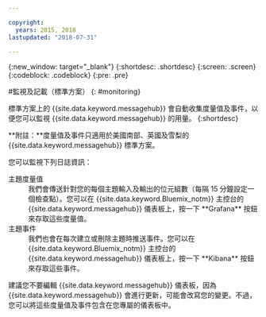 ```yaml
---

copyright:
  years: 2015, 2018
lastupdated: "2018-07-31"

---
```


{:new_window: target="_blank"}
{:shortdesc: .shortdesc}
{:screen: .screen}
{:codeblock: .codeblock}
{:pre: .pre}


#監視及記載（標準方案）
{: #monitoring}

標準方案上的 {{site.data.keyword.messagehub}} 會自動收集度量值及事件，以便您可以監視 {{site.data.keyword.messagehub}} 的用量。
{:shortdesc}

**附註：**度量值及事件只適用於美國南部、英國及雪梨的 {{site.data.keyword.messagehub}} 標準方案。 


您可以監視下列日誌資訊：

<dl>
<dt>主題度量值</dt>
<dd>我們會傳送針對您的每個主題輸入及輸出的位元組數（每隔 15 分鐘設定一個檢查點）。您可以在 {{site.data.keyword.Bluemix_notm}} 主控台的 {{site.data.keyword.messagehub}} 儀表板上，按一下
**Grafana** 按鈕來存取這些度量值。
</dd>
<dt>主題事件</dt>
<dd>我們也會在每次建立或刪除主題時推送事件。您可以在 {{site.data.keyword.Bluemix_notm}} 主控台的 {{site.data.keyword.messagehub}} 儀表板上，按一下
**Kibana** 按鈕來存取這些事件。
</dd>
</dl>


建議您不要編輯 {{site.data.keyword.messagehub}} 儀表板，因為 {{site.data.keyword.messagehub}} 會進行更新，可能會改寫您的變更。不過，您可以將這些度量值及事件包含在您專屬的儀表板中。


